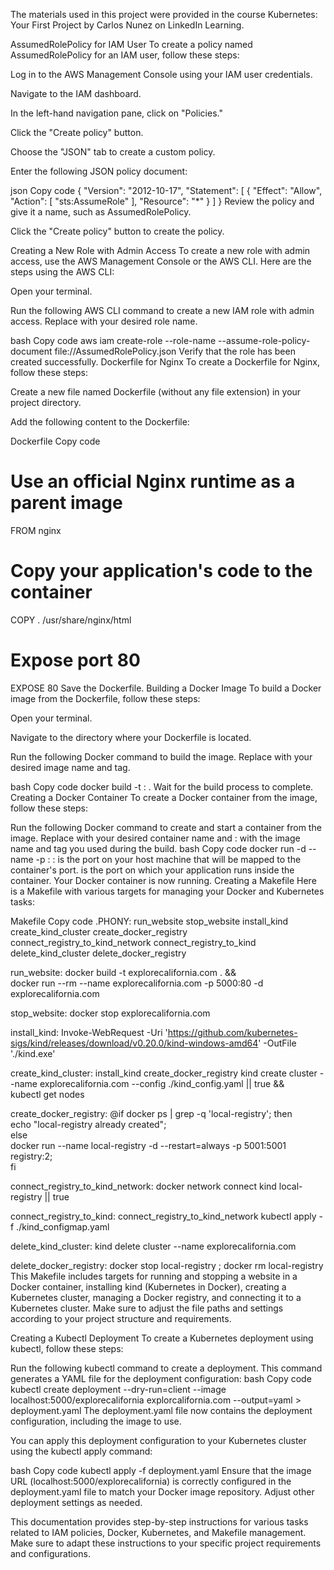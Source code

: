 The materials used in this project were provided in the course Kubernetes: Your First Project by Carlos Nunez on LinkedIn Learning.

AssumedRolePolicy for IAM User
To create a policy named AssumedRolePolicy for an IAM user, follow these steps:

Log in to the AWS Management Console using your IAM user credentials.

Navigate to the IAM dashboard.

In the left-hand navigation pane, click on "Policies."

Click the "Create policy" button.

Choose the "JSON" tab to create a custom policy.

Enter the following JSON policy document:

json
Copy code
{
  "Version": "2012-10-17",
  "Statement": [
    {
      "Effect": "Allow",
      "Action": [
        "sts:AssumeRole"
      ],
      "Resource": "*"
    }
  ]
}
Review the policy and give it a name, such as AssumedRolePolicy.

Click the "Create policy" button to create the policy.

Creating a New Role with Admin Access
To create a new role with admin access, use the AWS Management Console or the AWS CLI. Here are the steps using the AWS CLI:

Open your terminal.

Run the following AWS CLI command to create a new IAM role with admin access. Replace <role-name> with your desired role name.

bash
Copy code
aws iam create-role --role-name <role-name> --assume-role-policy-document file://AssumedRolePolicy.json
Verify that the role has been created successfully.
Dockerfile for Nginx
To create a Dockerfile for Nginx, follow these steps:

Create a new file named Dockerfile (without any file extension) in your project directory.

Add the following content to the Dockerfile:

Dockerfile
Copy code
# Use an official Nginx runtime as a parent image
FROM nginx

# Copy your application's code to the container
COPY . /usr/share/nginx/html

# Expose port 80
EXPOSE 80
Save the Dockerfile.
Building a Docker Image
To build a Docker image from the Dockerfile, follow these steps:

Open your terminal.

Navigate to the directory where your Dockerfile is located.

Run the following Docker command to build the image. Replace <image-name> with your desired image name and tag.

bash
Copy code
docker build -t <image-name>:<tag> .
Wait for the build process to complete.
Creating a Docker Container
To create a Docker container from the image, follow these steps:

Run the following Docker command to create and start a container from the image. Replace <container-name> with your desired container name and <image-name>:<tag> with the image name and tag you used during the build.
bash
Copy code
docker run -d --name <container-name> -p <host-port>:<container-port> <image-name>:<tag>
<host-port> is the port on your host machine that will be mapped to the container's port.
<container-port> is the port on which your application runs inside the container.
Your Docker container is now running.
Creating a Makefile
Here is a Makefile with various targets for managing your Docker and Kubernetes tasks:

Makefile
Copy code
.PHONY: run_website stop_website install_kind create_kind_cluster create_docker_registry \
connect_registry_to_kind_network connect_registry_to_kind delete_kind_cluster delete_docker_registry

run_website:
    docker build -t explorecalifornia.com . && \
    docker run --rm --name explorecalifornia.com -p 5000:80 -d explorecalifornia.com

stop_website:
    docker stop explorecalifornia.com

install_kind:
    Invoke-WebRequest -Uri 'https://github.com/kubernetes-sigs/kind/releases/download/v0.20.0/kind-windows-amd64' -OutFile './kind.exe'

create_kind_cluster: install_kind create_docker_registry
    kind create cluster --name explorecalifornia.com --config ./kind_config.yaml || true && \
    kubectl get nodes

create_docker_registry:
    @if docker ps | grep -q 'local-registry'; then \
        echo "local-registry already created"; \
    else \
        docker run --name local-registry -d --restart=always -p 5001:5001 registry:2; \
    fi

connect_registry_to_kind_network:
    docker network connect kind local-registry || true

connect_registry_to_kind: connect_registry_to_kind_network
    kubectl apply -f ./kind_configmap.yaml

delete_kind_cluster:
    kind delete cluster --name explorecalifornia.com

delete_docker_registry:
    docker stop local-registry ; docker rm local-registry
This Makefile includes targets for running and stopping a website in a Docker container, installing kind (Kubernetes in Docker), creating a Kubernetes cluster, managing a Docker registry, and connecting it to a Kubernetes cluster. Make sure to adjust the file paths and settings according to your project structure and requirements.

Creating a Kubectl Deployment
To create a Kubernetes deployment using kubectl, follow these steps:

Run the following kubectl command to create a deployment. This command generates a YAML file for the deployment configuration:
bash
Copy code
kubectl create deployment --dry-run=client --image localhost:5000/explorecalifornia explorcalifornia.com --output=yaml > deployment.yaml
The deployment.yaml file now contains the deployment configuration, including the image to use.

You can apply this deployment configuration to your Kubernetes cluster using the kubectl apply command:

bash
Copy code
kubectl apply -f deployment.yaml
Ensure that the image URL (localhost:5000/explorecalifornia) is correctly configured in the deployment.yaml file to match your Docker image repository. Adjust other deployment settings as needed.

This documentation provides step-by-step instructions for various tasks related to IAM policies, Docker, Kubernetes, and Makefile management. Make sure to adapt these instructions to your specific project requirements and configurations.